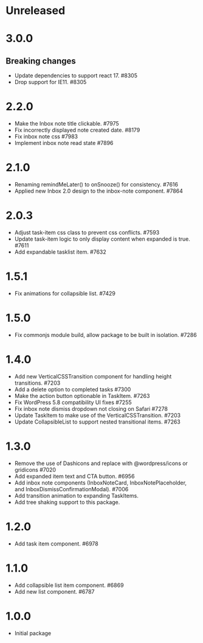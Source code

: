 # Unreleased

# 3.0.0

## Breaking changes

-   Update dependencies to support react 17. #8305
-   Drop support for IE11. #8305

# 2.2.0
-   Make the Inbox note title clickable. #7975
-   Fix incorrectly displayed note created date. #8179
-   Fix inbox note css #7983
-   Implement inbox note read state #7896

# 2.1.0

-   Renaming remindMeLater() to onSnooze() for consistency. #7616
-   Applied new Inbox 2.0 design to the inbox-note component. #7864

# 2.0.3

-   Adjust task-item css class to prevent css conflicts. #7593
-   Update task-item logic to only display content when expanded is true. #7611
-   Add expandable tasklist item. #7632

# 1.5.1

-   Fix animations for collapsible list. #7429

# 1.5.0

-   Fix commonjs module build, allow package to be built in isolation. #7286

# 1.4.0

-   Add new VerticalCSSTransition component for handling height transitions. #7203
-   Add a delete option to completed tasks #7300
-   Make the action button optionable in TaskItem. #7263
-   Fix WordPress 5.8 compatibility UI fixes #7255
-   Fix inbox note dismiss dropdown not closing on Safari #7278
-   Update TaskItem to make use of the VerticalCSSTransition. #7203
-   Update CollapsibleList to support nested transitional items. #7263

# 1.3.0

-   Remove the use of Dashicons and replace with @wordpress/icons or gridicons #7020
-   Add expanded item text and CTA button. #6956
-   Add inbox note components (InboxNoteCard, InboxNotePlaceholder, and InboxDismissConfirmationModal). #7006
-   Add transition animation to expanding TaskItems.
-   Add tree shaking support to this package.

# 1.2.0

-   Add task item component. #6978

# 1.1.0

-   Add collapsible list item component. #6869
-   Add new list component. #6787

# 1.0.0

-   Initial package
